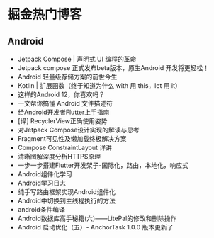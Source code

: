 # 掘金热门博客
## Android
* Jetpack Compose | 声明式 UI 编程的革命
* Jetpack compose 正式发布beta版本，原生Android 开发将更轻松！
* Android 轻量级存储方案的前世今生
* Kotlin | 扩展函数（终于知道为什么 with 用 this，let 用 it）
* 这样的Android 12，你喜欢吗？
* 一文帮你搞懂 Android 文件描述符
* 给Android开发者Flutter上手指南
* [译] RecyclerView正确使用姿势
* 对Jetpack Compose设计实现的解读与思考
* Fragment可见性及懒加载终极解决方案
* Compose ConstraintLayout 详讲
* 清晰图解深度分析HTTPS原理
* 一步一步搭建Flutter开发架子-国际化，路由，本地化，响应式
* Android组件化学习
* Android学习日志
* 纯手写路由框架实现Android组件化
* Android中切换到主线程执行的方法
* android条件编译
* Android数据库高手秘籍(六)——LitePal的修改和删除操作
* Android 启动优化（五）-  AnchorTask 1.0.0 版本更新了

